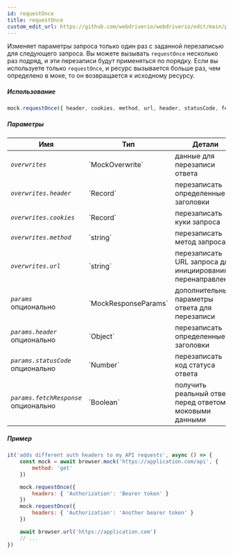 ```yaml
---
id: requestOnce
title: requestOnce
custom_edit_url: https://github.com/webdriverio/webdriverio/edit/main/packages/webdriverio/src/commands/mock/requestOnce.ts
---
```


Изменяет параметры запроса только один раз с заданной перезаписью для следующего запроса. Вы можете вызывать `requestOnce` несколько раз подряд, и эти перезаписи будут применяться по порядку. Если вы используете только `requestOnce`, и ресурс вызывается больше раз, чем определено в моке, то он возвращается к исходному ресурсу.

##### Использование

```js
mock.requestOnce({ header, cookies, method, url, header, statusCode, fetchResponse })
```

##### Параметры

<table>
  <thead>
    <tr>
      <th>Имя</th><th>Тип</th><th>Детали</th>
    </tr>
  </thead>
  <tbody>
    <tr>
      <td><code><var>overwrites</var></code></td>
      <td>`MockOverwrite`</td>
      <td>данные для перезаписи ответа</td>
    </tr>
    <tr>
      <td><code><var>overwrites.header</var></code></td>
      <td>`Record<string, string>`</td>
      <td>перезаписать определенные заголовки</td>
    </tr>
    <tr>
      <td><code><var>overwrites.cookies</var></code></td>
      <td>`Record<string, string>`</td>
      <td>перезаписать куки запроса</td>
    </tr>
    <tr>
      <td><code><var>overwrites.method</var></code></td>
      <td>`string`</td>
      <td>перезаписать метод запроса</td>
    </tr>
    <tr>
      <td><code><var>overwrites.url</var></code></td>
      <td>`string`</td>
      <td>перезаписать URL запроса для инициирования перенаправления</td>
    </tr>
    <tr>
      <td><code><var>params</var></code><br /><span className="label labelWarning">опционально</span></td>
      <td>`MockResponseParams`</td>
      <td>дополнительные параметры ответа для перезаписи</td>
    </tr>
    <tr>
      <td><code><var>params.header</var></code><br /><span className="label labelWarning">опционально</span></td>
      <td>`Object`</td>
      <td>перезаписать определенные заголовки</td>
    </tr>
    <tr>
      <td><code><var>params.statusCode</var></code><br /><span className="label labelWarning">опционально</span></td>
      <td>`Number`</td>
      <td>перезаписать код статуса ответа</td>
    </tr>
    <tr>
      <td><code><var>params.fetchResponse</var></code><br /><span className="label labelWarning">опционально</span></td>
      <td>`Boolean`</td>
      <td>получить реальный ответ перед ответом с моковыми данными</td>
    </tr>
  </tbody>
</table>

##### Пример

```js title="respond.js"
it('adds different auth headers to my API requests', async () => {
    const mock = await browser.mock('https://application.com/api', {
        method: 'get'
    })

    mock.requestOnce({
        headers: { 'Authorization': 'Bearer token' }
    })
    mock.requestOnce({
        headers: { 'Authorization': 'Another bearer token' }
    })

    await browser.url('https://application.com')
    // ...
})
```